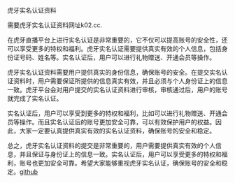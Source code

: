 虎牙实名认证资料

需要虎牙实名认证资料网址k02.cc.

在虎牙直播平台上进行实名认证是非常重要的，它不仅可以提高账号的安全性，还可以享受更多的特权和福利。虎牙实名认证需要提供真实有效的个人信息，包括身份证号码、姓名等。实名认证后，用户可以进行礼物赠送、开通会员等操作。

虎牙实名认证资料需要用户提供真实的身份信息，确保账号的安全。在提交实名认证资料时，用户需要保证所提供的信息真实有效，并且必须与个人身份证上的信息一致。虎牙平台会对用户提交的实名认证资料进行审核，审核通过后，用户的账号就完成了实名认证。

实名认证后，用户可以享受到更多的特权和福利，比如可以进行礼物赠送、开通会员等操作。而且实名认证后的账号更加安全可靠，可以有效保护用户的权益。因此，大家一定要认真提供真实有效的实名认证资料，确保账号的安全和稳定。

总之，虎牙实名认证资料的提交是非常重要的，用户需要提供真实有效的个人信息，并且保证与身份证上的信息一致。实名认证后，用户可以享受更多的特权和福利，账号也更加安全可靠。希望大家能够重视虎牙实名认证，确保账号的安全和稳定。[github](https://github.com)